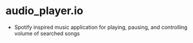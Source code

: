 # audio_player.io
- Spotify inspired music application for playing, pausing, and controlling volume of searched songs
